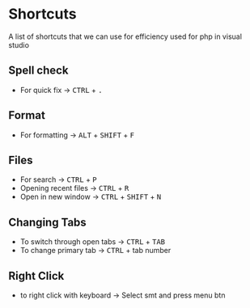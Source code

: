 # Shortcuts

A list of shortcuts that we can use for efficiency used for php in visual studio

## Spell check

- For quick fix -> <kbd>CTRL</kbd> + <kbd>.</kbd>

## Format

- For formatting -> <kbd>ALT</kbd> + <kbd>SHIFT</kbd> + <kbd>F</kbd> 

## Files 

- For search -> <kbd>CTRL</kbd> + <kbd>P</kbd>
- Opening recent files -> <kbd>CTRL</kbd> + <kbd>R</kbd>
- Open in new window -> <kbd>CTRL</kbd> + <kbd>SHIFT</kbd> + <kbd>N</kbd>

## Changing Tabs

- To switch through open tabs -> <kbd>CTRL</kbd> + <kbd>TAB</kbd>
- To change primary tab -> <kbd>CTRL</kbd> + tab number

## Right Click

- to right click with keyboard -> Select smt and press menu btn
